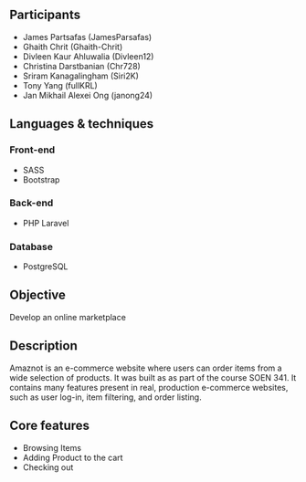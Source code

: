 ## Participants
* James Partsafas (JamesParsafas)
* Ghaith Chrit (Ghaith-Chrit)
* Divleen Kaur Ahluwalia (Divleen12)
* Christina Darstbanian (Chr728)
* Sriram Kanagalingham (Siri2K)
* Tony Yang (fullKRL)
* Jan Mikhail Alexei Ong (janong24)

## Languages & techniques
### Front-end
* SASS
* Bootstrap
### Back-end
* PHP Laravel
### Database
* PostgreSQL

## Objective
Develop an online marketplace 

## Description
Amaznot is an e-commerce website where users can order items from a wide selection of products. It was built as as part of the course SOEN 341. It contains many features present in real, production e-commerce websites, such as user log-in, item filtering, and order listing.

## Core features
* Browsing Items
* Adding Product to the cart
* Checking out
